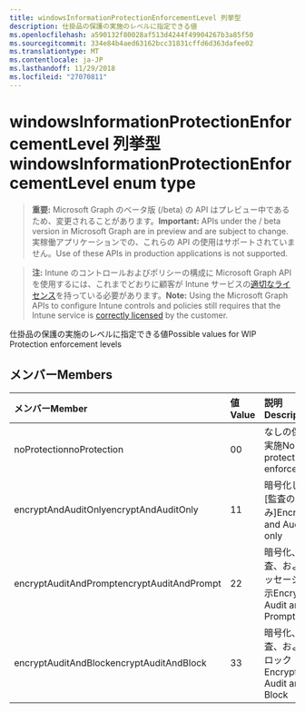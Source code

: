 ```yaml
---
title: windowsInformationProtectionEnforcementLevel 列挙型
description: 仕掛品の保護の実施のレベルに指定できる値
ms.openlocfilehash: a590132f80028af513d4244f49904267b3a85f50
ms.sourcegitcommit: 334e84b4aed63162bcc31831cffd6d363dafee02
ms.translationtype: MT
ms.contentlocale: ja-JP
ms.lasthandoff: 11/29/2018
ms.locfileid: "27070811"
---
```

# <a name="windowsinformationprotectionenforcementlevel-enum-type"></a><span data-ttu-id="cee03-103">windowsInformationProtectionEnforcementLevel 列挙型</span><span class="sxs-lookup"><span data-stu-id="cee03-103">windowsInformationProtectionEnforcementLevel enum type</span></span>

> <span data-ttu-id="cee03-104">**重要:** Microsoft Graph のベータ版 (/beta) の API はプレビュー中であるため、変更されることがあります。</span><span class="sxs-lookup"><span data-stu-id="cee03-104">**Important:** APIs under the / beta version in Microsoft Graph are in preview and are subject to change.</span></span> <span data-ttu-id="cee03-105">実稼働アプリケーションでの、これらの API の使用はサポートされていません。</span><span class="sxs-lookup"><span data-stu-id="cee03-105">Use of these APIs in production applications is not supported.</span></span>

> <span data-ttu-id="cee03-106">**注:** Intune のコントロールおよびポリシーの構成に Microsoft Graph API を使用するには、これまでどおりに顧客が Intune サービスの[適切なライセンス](https://go.microsoft.com/fwlink/?linkid=839381)を持っている必要があります。</span><span class="sxs-lookup"><span data-stu-id="cee03-106">**Note:** Using the Microsoft Graph APIs to configure Intune controls and policies still requires that the Intune service is [correctly licensed](https://go.microsoft.com/fwlink/?linkid=839381) by the customer.</span></span>

<span data-ttu-id="cee03-107">仕掛品の保護の実施のレベルに指定できる値</span><span class="sxs-lookup"><span data-stu-id="cee03-107">Possible values for WIP Protection enforcement levels</span></span>
## <a name="members"></a><span data-ttu-id="cee03-108">メンバー</span><span class="sxs-lookup"><span data-stu-id="cee03-108">Members</span></span>
|<span data-ttu-id="cee03-109">メンバー</span><span class="sxs-lookup"><span data-stu-id="cee03-109">Member</span></span>|<span data-ttu-id="cee03-110">値</span><span class="sxs-lookup"><span data-stu-id="cee03-110">Value</span></span>|<span data-ttu-id="cee03-111">説明</span><span class="sxs-lookup"><span data-stu-id="cee03-111">Description</span></span>|
|:---|:---|:---|
|<span data-ttu-id="cee03-112">noProtection</span><span class="sxs-lookup"><span data-stu-id="cee03-112">noProtection</span></span>|<span data-ttu-id="cee03-113">0</span><span class="sxs-lookup"><span data-stu-id="cee03-113">0</span></span>|<span data-ttu-id="cee03-114">なしの保護の実施</span><span class="sxs-lookup"><span data-stu-id="cee03-114">No protection enforcement</span></span>|
|<span data-ttu-id="cee03-115">encryptAndAuditOnly</span><span class="sxs-lookup"><span data-stu-id="cee03-115">encryptAndAuditOnly</span></span>|<span data-ttu-id="cee03-116">1</span><span class="sxs-lookup"><span data-stu-id="cee03-116">1</span></span>|<span data-ttu-id="cee03-117">暗号化し、[監査のみ]</span><span class="sxs-lookup"><span data-stu-id="cee03-117">Encrypt and Audit only</span></span>|
|<span data-ttu-id="cee03-118">encryptAuditAndPrompt</span><span class="sxs-lookup"><span data-stu-id="cee03-118">encryptAuditAndPrompt</span></span>|<span data-ttu-id="cee03-119">2</span><span class="sxs-lookup"><span data-stu-id="cee03-119">2</span></span>|<span data-ttu-id="cee03-120">暗号化、監査、およびメッセージを表示</span><span class="sxs-lookup"><span data-stu-id="cee03-120">Encrypt, Audit and Prompt</span></span>|
|<span data-ttu-id="cee03-121">encryptAuditAndBlock</span><span class="sxs-lookup"><span data-stu-id="cee03-121">encryptAuditAndBlock</span></span>|<span data-ttu-id="cee03-122">3</span><span class="sxs-lookup"><span data-stu-id="cee03-122">3</span></span>|<span data-ttu-id="cee03-123">暗号化、監査、およびブロック</span><span class="sxs-lookup"><span data-stu-id="cee03-123">Encrypt, Audit and Block</span></span>|





